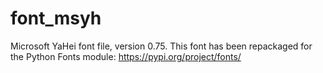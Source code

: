 # font_msyh
Microsoft YaHei font file, version 0.75. This font has been repackaged for the Python Fonts module: https://pypi.org/project/fonts/ 
